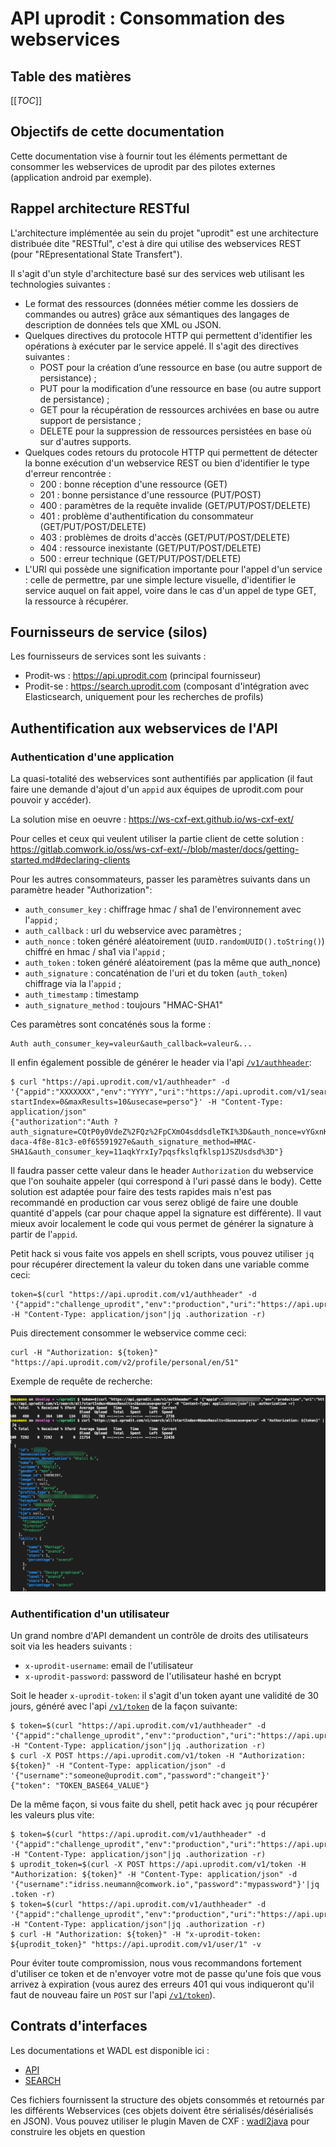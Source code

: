 # API uprodit : Consommation des webservices

## Table des matières

[[_TOC_]]

## Objectifs de cette documentation

Cette documentation vise à fournir tout les éléments permettant de consommer les webservices de uprodit par des pilotes externes (application android par exemple).

## Rappel architecture RESTful

L'architecture implémentée au sein du projet "uprodit" est une architecture distribuée dite "RESTful", c'est à dire qui utilise des webservices REST (pour "REpresentational State Transfert").

Il s'agit d'un style d'architecture basé sur des services web utilisant les technologies suivantes :

* Le format des ressources (données métier comme les dossiers de commandes ou autres) grâce aux sémantiques des langages de description de données tels que XML ou JSON.
* Quelques directives du protocole HTTP qui permettent d'identifier les opérations à exécuter par le service appelé. Il s'agit des directives suivantes :
  * POST pour la création d’une ressource en base (ou autre support de persistance) ;
  * PUT pour la modification d’une ressource en base (ou autre support de persistance) ;
  * GET pour la récupération de ressources archivées en base ou autre support de persistance ;
  * DELETE pour la suppression de ressources persistées en base où sur d'autres supports.
* Quelques codes retours du protocole HTTP qui permettent de détecter la bonne exécution d'un webservice REST ou bien d'identifier le type d'erreur rencontrée :
  * 200 : bonne réception d'une ressource (GET)
  * 201 : bonne persistance d'une ressource (PUT/POST)
  * 400 : paramètres de la requête invalide (GET/PUT/POST/DELETE)
  * 401 : problème d'authentification du consommateur (GET/PUT/POST/DELETE)
  * 403 : problèmes de droits d'accès (GET/PUT/POST/DELETE)
  * 404 : ressource inexistante  (GET/PUT/POST/DELETE)
  * 500 : erreur technique (GET/PUT/POST/DELETE)
* L'URI qui possède une signification importante pour l'appel d'un service : celle de permettre, par une simple lecture visuelle, d'identifier le service auquel on fait appel, voire dans le cas d'un appel de type GET, la ressource à récupérer.

## Fournisseurs de service (silos)

Les fournisseurs de services sont les suivants :

* Prodit-ws : https://api.uprodit.com (principal fournisseur)
* Prodit-se : https://search.uprodit.com (composant d'intégration avec Elasticsearch, uniquement pour les recherches de profils)

## Authentification aux webservices de l'API

### Authentication d'une application

La quasi-totalité des webservices sont authentifiés par application (il faut faire une demande d'ajout d'un `appid` aux équipes de uprodit.com pour pouvoir y accéder).

La solution mise en oeuvre : https://ws-cxf-ext.github.io/ws-cxf-ext/

Pour celles et ceux qui veulent utiliser la partie client de cette solution : https://gitlab.comwork.io/oss/ws-cxf-ext/-/blob/master/docs/getting-started.md#declaring-clients

Pour les autres consommateurs, passer les paramètres suivants dans un paramètre header "Authorization":

* `auth_consumer_key` : chiffrage hmac / sha1 de l'environnement avec l'`appid` ;
* `auth_callback` : url du webservice avec paramètres ;
* `auth_nonce` : token généré aléatoirement (`UUID.randomUUID().toString()`) chiffré en hmac / sha1 via l'`appid` ;
* `auth_token` : token généré aléatoirement (pas la même que auth_nonce)
* `auth_signature` : concaténation de l'uri et du token (`auth_token`) chiffrage via la l'`appid` ;
* `auth_timestamp` : timestamp
* `auth_signature_method` : toujours "HMAC-SHA1"

Ces paramètres sont concaténés sous la forme :

```
Auth auth_consumer_key=valeur&auth_callback=valeur&...
```

Il enfin également possible de générer le header via l'api [`/v1/authheader`](https://api.uprodit.com):

```shell
$ curl "https://api.uprodit.com/v1/authheader" -d '{"appid":"XXXXXXX","env":"YYYY","uri":"https://api.uprodit.com/v1/search/all?startIndex=0&maxResults=10&usecase=perso"}' -H "Content-Type: application/json"
{"authorization":"Auth ?auth_signature=CQtP0y0VdeZ%2FQz%2FpCXmO4sddsdleTKI%3D&auth_nonce=vYGxnKbLFPxsdlsdksl8kg9XX%2BPQ6X2c%3D&auth_callback=%2Fv1%2Fsearch%2Fall&auth_timestamp=1638971145860&auth_token=0c5bdc20-daca-4f8e-81c3-e0f65591927e&auth_signature_method=HMAC-SHA1&auth_consumer_key=11aqkYrxIy7pqsfkslqfklsp1JSZUsdsd%3D"}
```

Il faudra passer cette valeur dans le header `Authorization` du webservice que l'on souhaite appeler (qui correspond à l'uri passé dans le body). Cette solution est adaptée pour faire des tests rapides mais n'est pas recommandé en production car vous serez obligé de faire une double quantité d'appels (car pour chaque appel la signature est différente). Il vaut mieux avoir localement le code qui vous permet de générer la signature à partir de l'`appid`.

Petit hack si vous faite vos appels en shell scripts, vous pouvez utiliser `jq` pour récupérer directement la valeur du token dans une variable comme ceci:

```shell
token=$(curl "https://api.uprodit.com/v1/authheader" -d '{"appid":"challenge_uprodit","env":"production","uri":"https://api.uprodit.com/v2/profile/personal/en/51"}' -H "Content-Type: application/json"|jq .authorization -r)
```

Puis directement consommer le webservice comme ceci:

```shell
curl -H "Authorization: ${token}" "https://api.uprodit.com/v2/profile/personal/en/51"
```

Exemple de requête de recherche:

![curl_api](./img/curl_api.png)

### Authentification d'un utilisateur

Un grand nombre d'API demandent un contrôle de droits des utilisateurs soit via les headers suivants :

* `x-uprodit-username`: email de l'utilisateur
* `x-uprodit-password`: password de l'utilisateur hashé en bcrypt

Soit le header `x-uprodit-token`: il s'agit d'un token ayant une validité de 30 jours, généré avec l'api [`/v1/token`](https://api.uprodit.com) de la façon suivante:

```shell
$ token=$(curl "https://api.uprodit.com/v1/authheader" -d '{"appid":"challenge_uprodit","env":"production","uri":"https://api.uprodit.com/v1/token"}' -H "Content-Type: application/json"|jq .authorization -r)
$ curl -X POST https://api.uprodit.com/v1/token -H "Authorization: ${token}" -H "Content-Type: application/json" -d '{"username":"someone@uprodit.com","password":"changeit"}'
{"token": "TOKEN_BASE64_VALUE"}
```

De la même façon, si vous faite du shell, petit hack avec `jq` pour récupérer les valeurs plus vite:

```shell
$ token=$(curl "https://api.uprodit.com/v1/authheader" -d '{"appid":"challenge_uprodit","env":"production","uri":"https://api.uprodit.com/v1/token"}' -H "Content-Type: application/json"|jq .authorization -r)
$ uprodit_token=$(curl -X POST https://api.uprodit.com/v1/token -H "Authorization: ${token}" -H "Content-Type: application/json" -d '{"username":"idriss.neumann@comwork.io","password":"mypassword"}'|jq .token -r)
$ token=$(curl "https://api.uprodit.com/v1/authheader" -d '{"appid":"challenge_uprodit","env":"production","uri":"https://api.uprodit.com/v1/user/1"}' -H "Content-Type: application/json"|jq .authorization -r)
$ curl -H "Authorization: ${token}" -H "x-uprodit-token: ${uprodit_token}" "https://api.uprodit.com/v1/user/1" -v
```

Pour éviter toute compromission, nous vous recommandons fortement d'utiliser ce token et de n'envoyer votre mot de passe qu'une fois que vous arrivez à expiration (vous aurez des erreurs 401 qui vous indiqueront qu'il faut de nouveau faire un `POST` sur l'api [`/v1/token`](https://api.uprodit.com)).

## Contrats d'interfaces

Les documentations et WADL est disponible ici : 
* [API](https://api.uprodit.com)
* [SEARCH](https://search.uprodit.com)

Ces fichiers fournissent la structure des objets consommés et retournés par les différents Webservices (ces objets doivent être sérialisés/désérialisés en JSON).
Vous pouvez utiliser le plugin Maven de CXF : [wadl2java](http://cxf.apache.org/docs/jaxrs-services-description.html#JAXRSServicesDescription-wadl2javaMavenplugin) pour construire les objets en question
